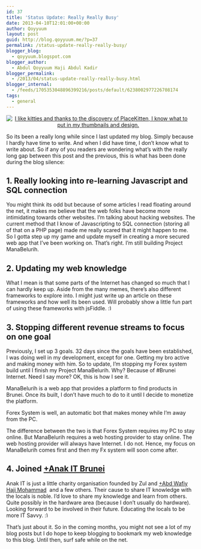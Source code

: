 ```yaml
---
id: 37
title: 'Status Update: Really Really Busy'
date: 2013-04-10T12:01:00+00:00
author: Qoyyuum
layout: post
guid: http://blog.qoyyuum.me/?p=37
permalink: /status-update-really-really-busy/
blogger_blog:
  - qoyyuum.blogspot.com
blogger_author:
  - Abdul Qoyyuum Haji Abdul Kadir
blogger_permalink:
  - /2013/04/status-update-really-really-busy.html
blogger_internal:
  - /feeds/1705353048896399216/posts/default/6238002977226708174
tags:
  - general
---
```

<div style="clear: both; text-align: center;">
  <a href="http://images-onepick-opensocial.googleusercontent.com/gadgets/proxy?container=onepick&gadget=a&rewriteMime=image%2F*&url=http%3A%2F%2Fplacekitten.com%2F200%2F200" style="clear: left; float: left; margin-bottom: 1em; margin-right: 1em;"><img alt="I like kitties and thanks to the discovery of PlaceKitten, I know what to put in my thumbnails and design." border="0" src="http://images-onepick-opensocial.googleusercontent.com/gadgets/proxy?container=onepick&gadget=a&rewriteMime=image%2F*&url=http%3A%2F%2Fplacekitten.com%2F200%2F200" title="" /></a>
</div>

So its been a really long while since I last updated my blog. Simply because I hardly have time to write. And when I did have time, I don&#8217;t know what to write about. So if any of you readers are wondering what&#8217;s with the really long gap between this post and the previous, this is what has been done during the blog silence:  
<a name='more'></a>

## 1. Really looking into re-learning Javascript and SQL connection

You might think its odd but because of some articles I read floating around the net, it makes me believe that the web folks have become more intimidating towards other websites. I&#8217;m talking about hacking websites. The current method that I know of Javascripting to SQL connection (storing all of that on a PHP page) made me really scared that it might happen to me. So I gotta step up my game and update myself in creating a more secured web app that I&#8217;ve been working on. That&#8217;s right. I&#8217;m still building Project ManaBelurih.

## 2. Updating my web knowledge

What I mean is that some parts of the Internet has changed so much that I can hardly keep up. Aside from the many memes, there&#8217;s also different frameworks to explore into. I might just write up an article on these frameworks and how well its been used. Will probably show a little fun part of using these frameworks with jsFiddle. <img src="http://i1.wp.com/blog.qoyyuum.me/wp-includes/images/smilies/simple-smile.png?w=676" alt=":)" class="wp-smiley" style="height: 1em; max-height: 1em;" data-recalc-dims="1" />

## 3. Stopping different revenue streams to focus on one goal

Previously, I set up 3 goals. 32 days since the goals have been established, I was doing well in my development, except for one. Getting my bro active and making money with him. So to update, I&#8217;m stopping my Forex system build until I finish my Project ManaBelurih. Why? Because of #Brunei Internet. Need I say more? OK, this is how I see it.

ManaBelurih is a web app that provides a platform to find products in Brunei. Once its built, I don&#8217;t have much to do to it until I decide to monetize the platform.

Forex System is well, an automatic bot that makes money while I&#8217;m away from the PC.

The difference between the two is that Forex System requires my PC to stay online. But ManaBelurih requires a web hosting provider to stay online. The web hosting provider will always have Internet. I do not. Hence, my focus on ManaBelurih comes first and then my Fx system will soon come after.

## 4. Joined&nbsp;<a href="http://plus.google.com/100392579914024957653" target="_blank">+Anak IT Brunei</a>&nbsp;

Anak IT is just a little charity organisation founded by Zul and&nbsp;<a href="http://plus.google.com/102507665210129152921" target="_blank">+Abd Wafiy Haji Mohammad</a>&nbsp;&nbsp;and a few others. Their cause to share IT knowledge with the locals is noble. I&#8217;d love to share my knowledge and learn from others. Quite possibly in the hardware area (because I don&#8217;t usually do hardware). Looking forward to be involved in their future. Educating the locals to be more IT Savvy. <img src="http://i1.wp.com/blog.qoyyuum.me/wp-includes/images/smilies/simple-smile.png?w=676" alt=":)" class="wp-smiley" style="height: 1em; max-height: 1em;" data-recalc-dims="1" />

That&#8217;s just about it. So in the coming months, you might not see a lot of my blog posts but I do hope to keep blogging to bookmark my web knowledge to this blog. Until then, surf safe while on the net.